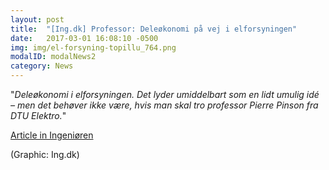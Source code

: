 ```yaml
---
layout: post
title:  "[Ing.dk] Professor: Deleøkonomi på vej i elforsyningen"
date:   2017-03-01 16:08:10 -0500
img: img/el-forsyning-topillu_764.png
modalID: modalNews2
category: News
---
```


"*Deleøkonomi i elforsyningen. Det lyder umiddelbart som en lidt umulig idé – men det behøver ikke være, hvis man skal tro professor Pierre Pinson fra DTU Elektro.*"

[Article in Ingeniøren](https://ing.dk/artikel/professor-deleokonomi-pa-vej-elforsyningen-193566)

(Graphic: Ing.dk)
